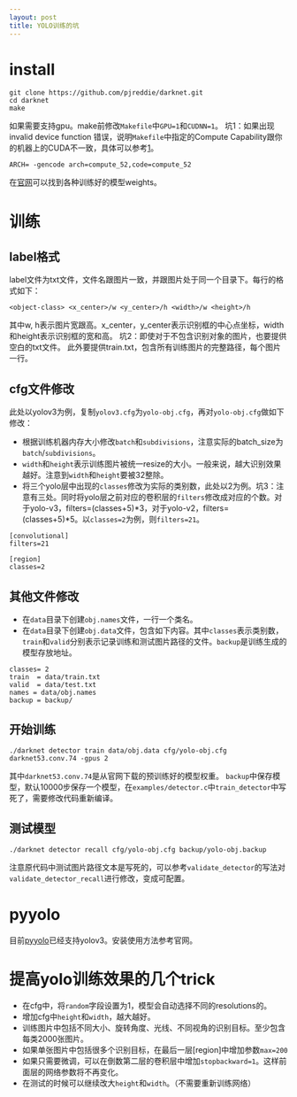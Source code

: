 ```yaml
---
layout: post
title: YOLO训练的坑
---
```


# install
```
git clone https://github.com/pjreddie/darknet.git
cd darknet
make
```
如果需要支持gpu。make前修改`Makefile`中`GPU=1`和`CUDNN=1`。
坑1：如果出现 invalid device function 错误，说明`Makefile`中指定的Compute Capability跟你的机器上的CUDA不一致，具体可以参考[1](https://stackoverflow.com/questions/28451859/cuda-invalid-device-function-how-to-know-architecture-code)。
```
ARCH= -gencode arch=compute_52,code=compute_52
``` 
在[官网](https://pjreddie.com/darknet/yolo/)可以找到各种训练好的模型weights。
# 训练
## label格式
label文件为txt文件，文件名跟图片一致，并跟图片处于同一个目录下。每行的格式如下：
```
<object-class> <x_center>/w <y_center>/h <width>/w <height>/h
```
其中w, h表示图片宽跟高。x_center，y_center表示识别框的中心点坐标，width和height表示识别框的宽和高。
坑2：即使对于不包含识别对象的图片，也要提供空白的txt文件。
此外要提供train.txt，包含所有训练图片的完整路径，每个图片一行。
## cfg文件修改
此处以yolov3为例，复制`yolov3.cfg`为`yolo-obj.cfg`，再对`yolo-obj.cfg`做如下修改：
- 根据训练机器内存大小修改`batch`和`subdivisions`，注意实际的batch_size为`batch`/`subdivisions`。
- `width`和`height`表示训练图片被统一resize的大小。一般来说，越大识别效果越好。注意到`width`和`height`要被32整除。
- 将三个yolo层中出现的`classes`修改为实际的类别数，此处以2为例。坑3：注意有三处。同时将yolo层之前对应的卷积层的`filters`修改成对应的个数。对于yolo-v3，filters=(classes+5)\*3，对于yolo-v2，filters=(classes+5)\*5。以`classes=2`为例，则`filters=21`。
```
[convolutional]
filters=21

[region]
classes=2
```
## 其他文件修改
- 在`data`目录下创建`obj.names`文件，一行一个类名。
- 在`data`目录下创建`obj.data`文件，包含如下内容。其中`classes`表示类别数，`train`和`valid`分别表示记录训练和测试图片路径的文件。`backup`是训练生成的模型存放地址。
```
classes= 2
train  = data/train.txt
valid  = data/test.txt
names = data/obj.names
backup = backup/
```
## 开始训练
```
./darknet detector train data/obj.data cfg/yolo-obj.cfg darknet53.conv.74 -gpus 2
```
其中`darknet53.conv.74`是从官网下载的预训练好的模型权重。 `backup`中保存模型，默认10000步保存一个模型，在`examples/detector.c`中`train_detector`中写死了，需要修改代码重新编译。
## 测试模型
```
./darknet detector recall cfg/yolo-obj.cfg backup/yolo-obj.backup
```
注意原代码中测试图片路径文本是写死的，可以参考`validate_detector`的写法对`validate_detector_recall`进行修改，变成可配置。

# pyyolo 
目前[pyyolo](https://github.com/digitalbrain79/pyyolo)已经支持yolov3。安装使用方法参考官网。

# 提高yolo训练效果的几个trick 
- 在cfg中，将`random`字段设置为1，模型会自动选择不同的resolutions的。
- 增加cfg中`height`和`width`，越大越好。
- 训练图片中包括不同大小、旋转角度、光线、不同视角的识别目标。至少包含每类2000张图片。
- 如果单张图片中包括很多个识别目标，在最后一层[region]中增加参数`max=200`
- 如果只需要微调，可以在倒数第二层的卷积层中增加`stopbackward=1`。这样前面层的网络参数将不再变化。
- 在测试的时候可以继续改大`height`和`width`。（不需要重新训练网络）
